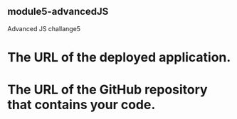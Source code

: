## module5-advancedJS
Advanced JS challange5
# The URL of the deployed application.

# The URL of the GitHub repository that contains your code.

